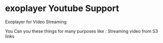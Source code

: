 # exoplayer Youtube Support

Exoplayer for Video Streaming

You Can you these things for many purposes like : Streaming video from S3 links
